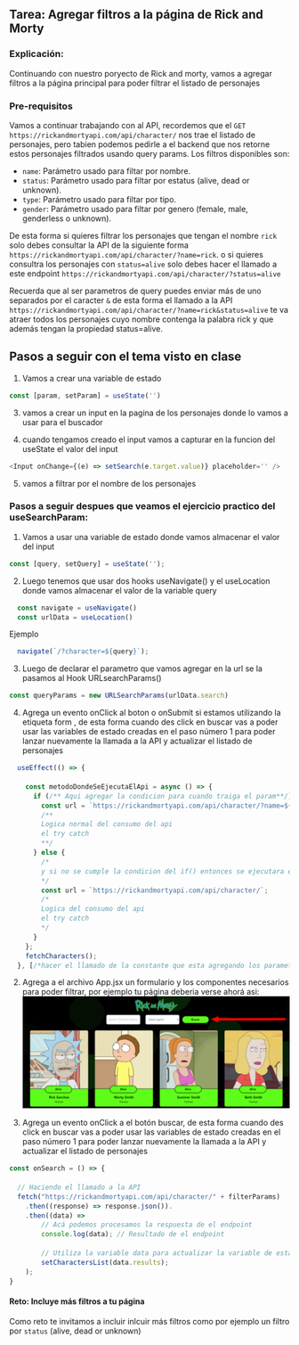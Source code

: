 ## Tarea: Agregar filtros a la página de Rick and Morty

### Explicación:
Continuando con nuestro poryecto de Rick and morty, vamos a agregar filtros a la página principal para poder filtrar el listado de personajes

### Pre-requisitos

Vamos a continuar trabajando con al API, recordemos que el `GET https://rickandmortyapi.com/api/character/` nos trae el listado de personajes, pero tabien podemos pedirle a el backend que nos retorne estos personajes filtrados usando query params. Los filtros disponibles son:

  - `name`: Parámetro usado para filtar por nombre.
  - `status`: Parámetro usado para filtar por estatus (alive, dead or unknown).
  - `type`: Parámetro usado para filtar por tipo.
  - `gender`: Parámetro usado para filtar por genero (female, male, genderless o unknown).

De esta forma si quieres filtrar los personajes que tengan el nombre `rick` solo debes consultar la API de la siguiente forma `https://rickandmortyapi.com/api/character/?name=rick`. o si quieres consultra los personajes con `status=alive` solo debes hacer el llamado a este endpoint `https://rickandmortyapi.com/api/character/?status=alive`

Recuerda que al ser parametros de query puedes enviar más de uno separados por el caracter `&` de esta forma el llamado a la API `https://rickandmortyapi.com/api/character/?name=rick&status=alive` te va atraer todos los personajes cuyo nombre contenga la palabra rick y que además tengan la propiedad status=alive.

## Pasos a seguir con el tema visto en clase

1. Vamos a crear una variable de estado

```javascript
const [param, setParam] = useState('')
```

3. vamos a crear un input en la pagina de los personajes donde lo vamos a usar para el buscador



4. cuando tengamos creado el input vamos a capturar en la funcion del useState el valor del input

```javascript
<Input onChange={(e) => setSearch(e.target.value)} placeholder='' />
```

5. vamos a filtrar por el nombre de los personajes


### Pasos a seguir despues que veamos el ejercicio practico del useSearchParam:

1. Vamos a usar una variable de estado donde vamos almacenar el valor del input

```javascript
const [query, setQuery] = useState('');
```
2. Luego tenemos que usar dos hooks useNavigate() y el useLocation donde vamos almacenar el valor de la variable query
```javascript
  const navigate = useNavigate()
  const urlData = useLocation()
```

Ejemplo
```javascript
  navigate(`/?character=${query}`);
```
3. Luego de declarar el parametro que vamos agregar en la url se la pasamos al Hook URLsearchParams()

```javascript
const queryParams = new URLSearchParams(urlData.search)
```

4. Agrega un evento onClick al boton o onSubmit si estamos utilizando la etiqueta form , de esta forma cuando des click en buscar vas a poder usar las variables de estado creadas en el paso número 1 para poder lanzar nuevamente la llamada a la API y actualizar el listado de personajes

```javascript
  useEffect(() => {
    
    const metodoDondeSeEjecutaElApi = async () => {
      if (/** Aqui agregar la condicion para cuando traiga el param**/) {
        const url = `https://rickandmortyapi.com/api/character/?name=${/**Agregar la logica del parametro**/}`;
        /**
        Logica normal del consumo del api
        el try catch
        **/
      } else {
        /*
        y si no se cumple la condicion del if() entonces se ejecutara esta ruta donde te redirigira al home 
        */
        const url = `https://rickandmortyapi.com/api/character/`;
        /*
        Logica del consumo del api
        el try catch
        */
      }
    }; 
    fetchCharacters();
  }, [/*hacer el llamado de la constante que esta agregando los parametros a la url*/]);
```

2. Agrega a el archivo App.jsx un formulario y los componentes necesarios para poder filtrar, por ejemplo tu página deberia verse ahorá asi:
![filters](./resources/filters_component.png)

2. Agrega un evento onClick a el botón buscar, de esta forma cuando des click en buscar vas a poder usar las variables de estado creadas en el paso número 1 para poder lanzar nuevamente la llamada a la API y actualizar el listado de personajes

```javascript
const onSearch = () => {

  // Haciendo el llamado a la API
  fetch("https://rickandmortyapi.com/api/character/" + filterParams)
    .then((response) => response.json()).
    .then((data) => 
        // Acá podemos procesamos la respuesta de el endpoint
        console.log(data); // Resultado de el endpoint

        // Utiliza la variable data para actualizar la variable de estado de la tarea anterior
        setCharactersList(data.results);
    );
}
```

#### Reto: Incluye más filtros a tu página

Como reto te invitamos a incluir inlcuir más filtros como por ejemplo un filtro por `status` (alive, dead or unknown)
